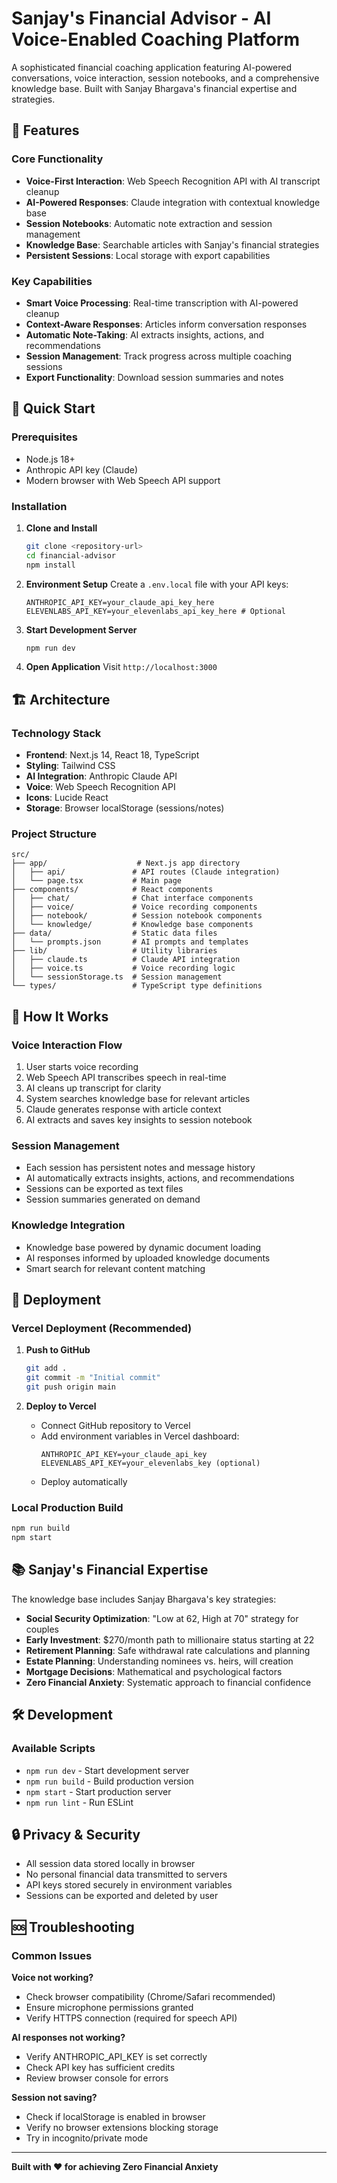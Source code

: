# Sanjay's Financial Advisor - AI Voice-Enabled Coaching Platform

A sophisticated financial coaching application featuring AI-powered conversations, voice interaction, session notebooks, and a comprehensive knowledge base. Built with Sanjay Bhargava's financial expertise and strategies.

## 🌟 Features

### Core Functionality
- **Voice-First Interaction**: Web Speech Recognition API with AI transcript cleanup
- **AI-Powered Responses**: Claude integration with contextual knowledge base
- **Session Notebooks**: Automatic note extraction and session management
- **Knowledge Base**: Searchable articles with Sanjay's financial strategies
- **Persistent Sessions**: Local storage with export capabilities

### Key Capabilities
- **Smart Voice Processing**: Real-time transcription with AI-powered cleanup
- **Context-Aware Responses**: Articles inform conversation responses
- **Automatic Note-Taking**: AI extracts insights, actions, and recommendations
- **Session Management**: Track progress across multiple coaching sessions
- **Export Functionality**: Download session summaries and notes

## 🚀 Quick Start

### Prerequisites
- Node.js 18+
- Anthropic API key (Claude)
- Modern browser with Web Speech API support

### Installation

1. **Clone and Install**
   ```bash
   git clone <repository-url>
   cd financial-advisor
   npm install
   ```

2. **Environment Setup**
   Create a `.env.local` file with your API keys:
   ```env
   ANTHROPIC_API_KEY=your_claude_api_key_here
   ELEVENLABS_API_KEY=your_elevenlabs_api_key_here # Optional
   ```

3. **Start Development Server**
   ```bash
   npm run dev
   ```

4. **Open Application**
   Visit `http://localhost:3000`

## 🏗️ Architecture

### Technology Stack
- **Frontend**: Next.js 14, React 18, TypeScript
- **Styling**: Tailwind CSS
- **AI Integration**: Anthropic Claude API
- **Voice**: Web Speech Recognition API
- **Icons**: Lucide React
- **Storage**: Browser localStorage (sessions/notes)

### Project Structure
```
src/
├── app/                    # Next.js app directory
│   ├── api/               # API routes (Claude integration)
│   └── page.tsx           # Main page
├── components/            # React components
│   ├── chat/              # Chat interface components
│   ├── voice/             # Voice recording components
│   ├── notebook/          # Session notebook components
│   └── knowledge/         # Knowledge base components
├── data/                  # Static data files
│   └── prompts.json       # AI prompts and templates
├── lib/                   # Utility libraries
│   ├── claude.ts          # Claude API integration
│   ├── voice.ts           # Voice recording logic
│   └── sessionStorage.ts  # Session management
└── types/                 # TypeScript type definitions
```

## 💬 How It Works

### Voice Interaction Flow
1. User starts voice recording
2. Web Speech API transcribes speech in real-time
3. AI cleans up transcript for clarity
4. System searches knowledge base for relevant articles
5. Claude generates response with article context
6. AI extracts and saves key insights to session notebook

### Session Management
- Each session has persistent notes and message history
- AI automatically extracts insights, actions, and recommendations
- Sessions can be exported as text files
- Session summaries generated on demand

### Knowledge Integration
- Knowledge base powered by dynamic document loading
- AI responses informed by uploaded knowledge documents
- Smart search for relevant content matching

## 🚀 Deployment

### Vercel Deployment (Recommended)

1. **Push to GitHub**
   ```bash
   git add .
   git commit -m "Initial commit"
   git push origin main
   ```

2. **Deploy to Vercel**
   - Connect GitHub repository to Vercel
   - Add environment variables in Vercel dashboard:
     ```
     ANTHROPIC_API_KEY=your_claude_api_key
     ELEVENLABS_API_KEY=your_elevenlabs_key (optional)
     ```
   - Deploy automatically

### Local Production Build
```bash
npm run build
npm start
```

## 📚 Sanjay's Financial Expertise

The knowledge base includes Sanjay Bhargava's key strategies:

- **Social Security Optimization**: "Low at 62, High at 70" strategy for couples
- **Early Investment**: $270/month path to millionaire status starting at 22
- **Retirement Planning**: Safe withdrawal rate calculations and planning
- **Estate Planning**: Understanding nominees vs. heirs, will creation
- **Mortgage Decisions**: Mathematical and psychological factors
- **Zero Financial Anxiety**: Systematic approach to financial confidence

## 🛠️ Development

### Available Scripts
- `npm run dev` - Start development server
- `npm run build` - Build production version
- `npm start` - Start production server
- `npm run lint` - Run ESLint

## 🔒 Privacy & Security

- All session data stored locally in browser
- No personal financial data transmitted to servers
- API keys stored securely in environment variables
- Sessions can be exported and deleted by user

## 🆘 Troubleshooting

### Common Issues

**Voice not working?**
- Check browser compatibility (Chrome/Safari recommended)
- Ensure microphone permissions granted
- Verify HTTPS connection (required for speech API)

**AI responses not working?**
- Verify ANTHROPIC_API_KEY is set correctly
- Check API key has sufficient credits
- Review browser console for errors

**Session not saving?**
- Check if localStorage is enabled in browser
- Verify no browser extensions blocking storage
- Try in incognito/private mode

---

**Built with ❤️ for achieving Zero Financial Anxiety**
